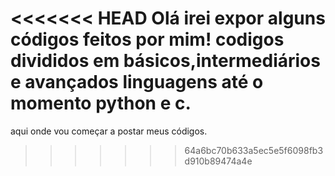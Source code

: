 <<<<<<< HEAD
Olá irei expor alguns códigos feitos por mim!
codigos divididos em básicos,intermediários e avançados 
linguagens até o momento python e c.
=======
aqui onde vou começar a postar meus códigos.
>>>>>>> 64a6bc70b633a5ec5e5f6098fb3d910b89474a4e
